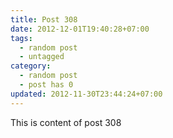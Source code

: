 ```yaml
---
title: Post 308
date: 2012-12-01T19:40:28+07:00
tags:
  - random post
  - untagged
category:
  - random post
  - post has 0
updated: 2012-11-30T23:44:24+07:00
---
```

This is content of post 308